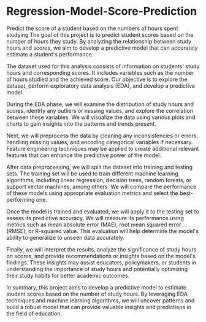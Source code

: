 # Regression-Model-Score-Prediction
Predict the score of a student based on the numbers of hours spent studying
The goal of this project is to predict student scores based on the number of hours they study. By analyzing the relationship between study hours and scores, we aim to develop a predictive model that can accurately estimate a student's performance.

The dataset used for this analysis consists of information on students' study hours and corresponding scores. It includes variables such as the number of hours studied and the achieved score. Our objective is to explore the dataset, perform exploratory data analysis (EDA), and develop a predictive model.

During the EDA phase, we will examine the distribution of study hours and scores, identify any outliers or missing values, and explore the correlation between these variables. We will visualize the data using various plots and charts to gain insights into the patterns and trends present.

Next, we will preprocess the data by cleaning any inconsistencies or errors, handling missing values, and encoding categorical variables if necessary. Feature engineering techniques may be applied to create additional relevant features that can enhance the predictive power of the model.

After data preprocessing, we will split the dataset into training and testing sets. The training set will be used to train different machine learning algorithms, including linear regression, decision trees, random forests, or support vector machines, among others. We will compare the performance of these models using appropriate evaluation metrics and select the best-performing one.

Once the model is trained and evaluated, we will apply it to the testing set to assess its predictive accuracy. We will measure its performance using metrics such as mean absolute error (MAE), root mean squared error (RMSE), or R-squared value. This evaluation will help determine the model's ability to generalize to unseen data accurately.

Finally, we will interpret the results, analyze the significance of study hours on scores, and provide recommendations or insights based on the model's findings. These insights may assist educators, policymakers, or students in understanding the importance of study hours and potentially optimizing their study habits for better academic outcomes.

In summary, this project aims to develop a predictive model to estimate student scores based on the number of study hours. By leveraging EDA techniques and machine learning algorithms, we will uncover patterns and build a robust model that can provide valuable insights and predictions in the field of education.
